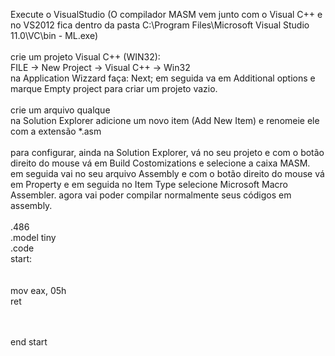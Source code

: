 Execute o VisualStudio (O compilador MASM vem junto com o Visual C++ e no VS2012 fica dentro da pasta C:\Program Files\Microsoft Visual Studio 11.0\VC\bin - ML.exe)<br><br>
crie um projeto Visual C++ (WIN32):<br>
FILE -> New Project -> Visual C++ -> Win32<br>
na Application Wizzard faça: Next; em seguida va em Additional options e marque Empty project para criar um projeto vazio.<br><br>
crie um arquivo qualque<br>
na Solution Explorer adicione um novo item (Add New Item) e renomeie ele com a extensão *.asm<br><br>
para configurar, ainda na Solution Explorer, vá no seu projeto e com o botão direito do mouse vá em Build Costomizations e selecione a caixa MASM.<br>
em seguida vai no seu arquivo Assembly e com o botão direito do mouse vá em Property e em seguida no Item Type selecione Microsoft Macro Assembler. agora vai poder compilar normalmente seus códigos em assembly.<br><br>
.486<br>
.model tiny<br>
.code<br>
start:<br>
<br><br>
mov eax, 05h<br>
ret<br>
<br><br>

end start<br>
